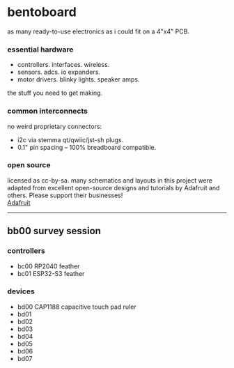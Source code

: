 # bentoboard

as many ready-to-use electronics as i could fit on a 4"x4" PCB.

### essential hardware

- controllers. interfaces. wireless.
- sensors. adcs. io expanders.
- motor drivers. blinky lights. speaker amps.

the stuff you need to get making.



### common interconnects
no weird proprietary connectors: <br>
- i2c via stemma qt/qwiic/jst-sh plugs. <br>
- 0.1" pin spacing – 100% breadboard compatible. <br>



### open source
licensed as cc-by-sa.
many schematics and layouts in this project were adapted from excellent open-source designs and tutorials by Adafruit and others. Please support their businesses! <br>
[Adafruit](https://www.adafruit.com/)

---

## bb00 survey session

### controllers
 - bc00 RP2040 feather
 - bc01 ESP32-S3 feather

### devices
 - bd00 CAP1188 capacitive touch pad ruler
 - bd01 
 - bd02
 - bd03
 - bd04
 - bd05
 - bd06
 - bd07
